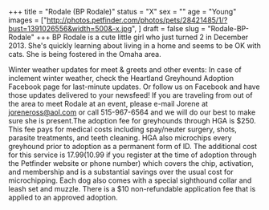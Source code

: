 +++
title = "Rodale (BP Rodale)"
status = "X"
sex = ""
age = "Young"
images = ["http://photos.petfinder.com/photos/pets/28421485/1/?bust=1391026556&width=500&-x.jpg",
]
draft = false
slug = "Rodale-BP-Rodale"
+++
BP Rodale is a cute little girl who just turned 2 in December 2013. She's quickly learning about living in a home and seems to be OK with cats. She is being fostered in the Omaha area.

Winter weather updates for meet & greets and other events: In case of inclement winter weather, check the Heartland Greyhound Adoption Facebook page for last-minute updates. Or follow us on Facebook and have those updates delivered to your newsfeed!
If you are traveling from out of the area to meet Rodale at an event, please e-mail Jorene at joreneross@aol.com or call 515-967-6564 and we will do our best to make sure she is present.The adoption fee for greyhounds through HGA is $250. This fee pays for medical costs including spay/neuter surgery, shots, parasite treatments, and teeth cleaning. HGA also microchips every greyhound prior to adoption as a permanent form of ID. The additional cost for this service is $17.99 ($10.99 if you register at the time of adoption through the Petfinder website or phone number) which covers the chip, activation, and membership and is a substantial savings over the usual cost for microchipping. Each dog also comes with a special sighthound collar and leash set and muzzle. There is a $10 non-refundable application fee that is applied to an approved adoption.
